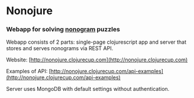 # Nonojure
### Webapp for solving [nonogram](http://en.wikipedia.org/wiki/Nonogram) puzzles

Webapp consists of 2 parts: single-page clojurescript app and server that stores and serves nonograms via REST API.

Website: [http://nonojure.clojurecup.com](http://nonojure.clojurecup.com)

Examples of API: [http://nonojure.clojurecup.com/api-examples](http://nonojure.clojurecup.com/api-examples)

Server uses MongoDB with default settings without authentication. 